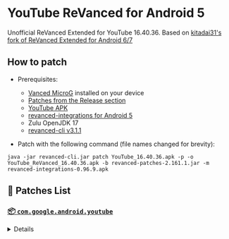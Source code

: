 # YouTube ReVanced for Android 5

Unofficial ReVanced Extended for YouTube 16.40.36. Based on [kitadai31's fork of ReVanced Extended for Android 6/7](https://github.com/kitadai31/revanced-patches-android6-7)

## How to patch

- Prerequisites:
    - [Vanced MicroG](https://github.com/TeamVanced/VancedMicroG/releases/tag/v0.2.22.212658-212658001) installed on your device
    - [Patches from the Release section](https://github.com/d4n3436/revanced-patches-android5/releases)
    - [YouTube APK](https://www.apkmirror.com/apk/google-inc/youtube/youtube-16-40-36-release/youtube-16-40-36-android-apk-download/)
    - [revanced-integrations for Android 5](https://github.com/d4n3436/revanced-integrations/releases)
    - Zulu OpenJDK 17
    - [revanced-cli v3.1.1](https://github.com/ReVanced/revanced-cli/releases/tag/v3.1.1)

- Patch with the following command (file names changed for brevity):
```
java -jar revanced-cli.jar patch YouTube_16.40.36.apk -p -o YouTube_ReVanced_16.40.36.apk -b revanced-patches-2.161.1.jar -m revanced-integrations-0.96.9.apk
```

## 🧩 Patches List

### [📦 `com.google.android.youtube`](https://play.google.com/store/apps/details?id=com.google.android.youtube)
<details>

| 💊 Patch | 📜 Description | 🏹 Target Version |
|:--------:|:--------------:|:-----------------:|
| `client-spoof` | Spoofs the YouTube client to prevent playback issues. | 16.40.36 |
| `custom-branding-icon-afn-blue` | Changes the YouTube launcher icon (Afn / Blue). | 16.40.36 |
| `custom-branding-icon-afn-red` | Changes the YouTube launcher icon (Afn / Red). | 16.40.36 |
| `custom-branding-icon-revancify` | Changes the YouTube launcher icon (Revancify). | 16.40.36 |
| `custom-branding-name` | Changes the YouTube launcher name to your choice (defaults to ReVanced Extended). | 16.40.36 |
| `custom-video-speed` | Adds more video speed options. | 16.40.36 |
| `default-video-quality` | Adds ability to set default video quality settings. | 16.40.36 |
| `default-video-speed` | Adds ability to set default video speed settings. | 16.40.36 |
| `disable-haptic-feedback` | Disable haptic feedback when swiping. | 16.40.36 |
| `disable-landscape-mode` | Disable landscape mode when entering fullscreen. | 16.40.36 |
| `disable-update-screen` | Disables the app update screen. | 16.40.36 |
| `enable-external-browser` | Use an external browser to open the url. | 16.40.36 |
| `enable-minimized-playback` | Enables minimized and background playback. | 16.40.36 |
| `enable-old-quality-layout` | Enables the original quality flyout menu. | 16.40.36 |
| `enable-open-links-directly` | Bypass URL redirects (youtube.com/redirect) when opening links in video descriptions. | 16.40.36 |
| `enable-seekbar-tapping` | Enables tap-to-seek on the seekbar of the video player. | 16.40.36 |
| `enable-tablet-miniplayer` | Enables the tablet mini player layout. | 16.40.36 |
| `enable-wide-searchbar` | Replaces the search icon with a wide search bar. This will hide the YouTube logo when active. | 16.40.36 |
| `force-premium-heading` | Forces premium heading on the home screen. | 16.40.36 |
| `force-vp9-codec` | Forces the VP9 codec for videos. | 16.40.36 |
| `header-switch` | Add switch to change header. | 16.40.36 |
| `hide-auto-captions` | Hide captions from being automatically enabled. | 16.40.36 |
| `hide-auto-player-popup-panels` | Hide automatic popup panels (playlist or live chat) on video player. | 16.40.36 |
| `hide-autoplay-button` | Hides the autoplay button in the video player. | 16.40.36 |
| `hide-button-container` | Adds the options to hide action buttons under a video. | 16.40.36 |
| `hide-cast-button` | Hides the cast button in the video player. | 16.40.36 |
| `hide-channel-watermark` | Hides creator's watermarks on videos. | 16.40.36 |
| `hide-comment-component` | Adds options to hide comment component under a video. | 16.40.36 |
| `hide-create-button` | Hides the create button in the navigation bar. | 16.40.36 |
| `hide-crowdfunding-box` | Hides the crowdfunding box between the player and video description. | 16.40.36 |
| `hide-email-address` | Hides the email address in the account switcher. | 16.40.36 |
| `hide-endscreen-cards` | Hides the suggested video cards at the end of a video in fullscreen. | 16.40.36 |
| `hide-endscreen-overlay` | Hide endscreen overlay on swipe controls. | 16.40.36 |
| `hide-firsttime-background-notification` | Disable notification when you launch background play for the first time. | 16.40.36 |
| `hide-flyout-panel` | Adds options to hide player settings flyout panel. | 16.40.36 |
| `hide-fullscreen-panels` | Hides video description and comments panel in fullscreen view. | 16.40.36 |
| `hide-general-ads` | Hooks the method which parses the bytes into a ComponentContext to filter components. | 16.40.36 |
| `hide-info-cards` | Hides info-cards in videos. | 16.40.36 |
| `hide-live-chat-button` | Hides the live chat button in the video player. | 16.40.36 |
| `hide-mix-playlists` | Removes mix playlists from home feed and video player. | 16.40.36 |
| `hide-next-prev-button` | Hides the next prev button in the player controller. | 16.40.36 |
| `hide-player-captions-button` | Hides the captions button in the video player. | 16.40.36 |
| `hide-player-overlay-filter` | Remove the dark filter layer from the player's background. | 16.40.36 |
| `hide-shorts-button` | Hides the shorts button in the navigation bar. | 16.40.36 |
| `hide-shorts-component` | Hides other Shorts components. | 16.40.36 |
| `hide-snackbar` | Hides the snackbar action popup. | 16.40.36 |
| `hide-stories` | Hides YouTube Stories shelf on the feed. | 16.40.36 |
| `hide-suggested-actions` | Hide the suggested actions bar inside the player. | 16.40.36 |
| `hide-time-and-seekbar` | Hides progress bar and time counter on videos. | 16.40.36 |
| `hide-tooltip-content` | Hides the tooltip box that appears on first install. | 16.40.36 |
| `hide-video-ads` | Removes ads in the video player. | 16.40.36 |
| `layout-switch` | Tricks the dpi to use some tablet/phone layouts. | 16.40.36 |
| `materialyou` | Enables MaterialYou theme for Android 12+ | 16.40.36 |
| `microg-support` | Allows YouTube ReVanced to run without root and under a different package name with Vanced MicroG. | 16.40.36 |
| `optimize-resource` | Removes duplicate resources and adds missing translation files from YouTube. | 16.40.36 |
| `os-version-check` | Check the Android version and show a warning if the device is Android 6.0 or higher. | 16.40.36 |
| `overlay-buttons` | Add overlay buttons for ReVanced Extended. | 16.40.36 |
| `patch-options` | Create an options.toml file. | 16.40.36 |
| `remove-player-button-background` | Removes the background from the video player buttons. | 16.40.36 |
| `return-youtube-dislike` | Shows the dislike count of videos using the Return YouTube Dislike API. | 16.40.36 |
| `settings` | Applies mandatory patches to implement ReVanced settings into the application. | 16.40.36 |
| `sponsorblock` | Integrates SponsorBlock which allows skipping video segments such as sponsored content. | 16.40.36 |
| `spoof-app-version` | Spoof the YouTube client version to enable the new layout or restore old layout. | 16.40.36 |
| `spoof-player-parameters` | Spoofs player parameters to prevent the endless buffering issue. | 16.40.36 |
| `swipe-controls` | Adds volume and brightness swipe controls. | 16.40.36 |
| `switch-create-notification` | Switches the create button and notification button. | 16.40.36 |
| `theme` | Applies a custom theme (default: amoled). | 16.40.36 |
| `translations` | Add Crowdin Translations. | 16.40.36 |
</details>
